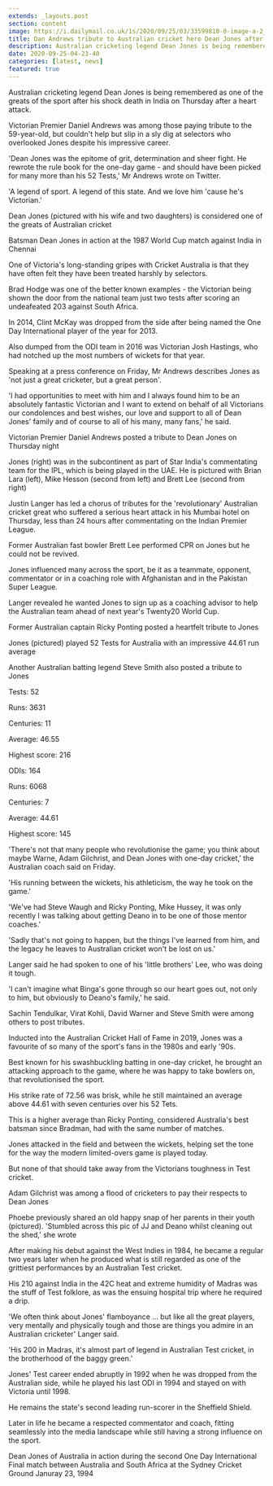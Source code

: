 ```yaml
---
extends: _layouts.post
section: content
image: https://i.dailymail.co.uk/1s/2020/09/25/03/33599810-0-image-a-2_1601001200917.jpg 
title: Dan Andrews tribute to Australian cricket hero Dean Jones after he died in India at age 59 
description: Australian cricketing legend Dean Jones is being remembered as one of the greats of the sport after his shock death in India on Thursday after a heart attack.  
date: 2020-09-25-04-23-40 
categories: [latest, news] 
featured: true 
--- 
```

Australian cricketing legend Dean Jones is being remembered as one of the greats of the sport after his shock death in India on Thursday after a heart attack. 

Victorian Premier Daniel Andrews was among those paying tribute to the 59-year-old, but couldn't help but slip in a sly dig at selectors who overlooked Jones despite his impressive career. 

'Dean Jones was the epitome of grit, determination and sheer fight. He rewrote the rule book for the one-day game - and should have been picked for many more than his 52 Tests,' Mr Andrews wrote on Twitter.

'A legend of sport. A legend of this state. And we love him 'cause he's Victorian.' 

Dean Jones (pictured with his wife and two daughters) is considered one of the greats of Australian cricket 

Batsman Dean Jones in action at the 1987 World Cup match against India in Chennai 

One of Victoria's long-standing gripes with Cricket Australia is that they have often felt they have been treated harshly by selectors. 

Brad Hodge was one of the better known examples - the Victorian being shown the door from the national team just two tests after scoring an undeafeated 203 against South Africa. 

In 2014, Clint McKay was dropped from the side after being named the One Day International player of the year for 2013. 

Also dumped from the ODI team in 2016 was Victorian Josh Hastings, who had notched up the most numbers of wickets for that year. 

Speaking at a press conference on Friday, Mr Andrews describes Jones as 'not just a great cricketer, but a great person'. 

'I had opportunities to meet with him and I always found him to be an absolutely fantastic Victorian and I want to extend on behalf of all Victorians our condolences and best wishes, our love and support to all of Dean Jones' family and of course to all of his many, many fans,' he said. 

Victorian Premier Daniel Andrews posted a tribute to Dean Jones on Thursday night 

Jones (right) was in the subcontinent as part of Star India's commentating team for the IPL, which is being played in the UAE. He is pictured with Brian Lara (left), Mike Hesson (second from left) and Brett Lee (second from right) 

Justin Langer has led a chorus of tributes for the 'revolutionary' Australian cricket great who suffered a serious heart attack in his Mumbai hotel on Thursday, less than 24 hours after commentating on the Indian Premier League. 

Former Australian fast bowler Brett Lee performed CPR on Jones but he could not be revived. 

Jones influenced many across the sport, be it as a teammate, opponent, commentator or in a coaching role with Afghanistan and in the Pakistan Super League. 

Langer revealed he wanted Jones to sign up as a coaching advisor to help the Australian team ahead of next year's Twenty20 World Cup. 

Former Australian captain Ricky Ponting posted a heartfelt tribute to Jones 

Jones (pictured) played 52 Tests for Australia with an impressive 44.61 run average 

Another Australian batting legend Steve Smith also posted a tribute to Jones 

Tests: 52

Runs: 3631

Centuries: 11

Average: 46.55

Highest score: 216

ODIs: 164

Runs: 6068

Centuries: 7

Average: 44.61

Highest score: 145 

'There's not that many people who revolutionise the game; you think about maybe Warne, Adam Gilchrist, and Dean Jones with one-day cricket,' the Australian coach said on Friday. 

'His running between the wickets, his athleticism, the way he took on the game.' 

'We've had Steve Waugh and Ricky Ponting, Mike Hussey, it was only recently I was talking about getting Deano in to be one of those mentor coaches.' 

'Sadly that's not going to happen, but the things I've learned from him, and the legacy he leaves to Australian cricket won't be lost on us.'

Langer said he had spoken to one of his 'little brothers' Lee, who was doing it tough.

'I can't imagine what Binga's gone through so our heart goes out, not only to him, but obviously to Deano's family,' he said.

Sachin Tendulkar, Virat Kohli, David Warner and Steve Smith were among others to post tributes.

Inducted into the Australian Cricket Hall of Fame in 2019, Jones was a favourite of so many of the sport's fans in the 1980s and early '90s.

Best known for his swashbuckling batting in one-day cricket, he brought an attacking approach to the game, where he was happy to take bowlers on, that revolutionised the sport.

His strike rate of 72.56 was brisk, while he still maintained an average above 44.61 with seven centuries over his 52 Tets. 

This is a higher average than Ricky Ponting, considered Australia's best batsman since Bradman, had with the same number of matches. 

Jones attacked in the field and between the wickets, helping set the tone for the way the modern limited-overs game is played today.

But none of that should take away from the Victorians toughness in Test cricket.

Adam Gilchrist was among a flood of cricketers to pay their respects to Dean Jones 

Phoebe previously shared an old happy snap of her parents in their youth (pictured). 'Stumbled across this pic of JJ and Deano whilst cleaning out the shed,' she wrote 

After making his debut against the West Indies in 1984, he became a regular two years later when he produced what is still regarded as one of the grittiest performances by an Australian Test cricket.

His 210 against India in the 42C heat and extreme humidity of Madras was the stuff of Test folklore, as was the ensuing hospital trip where he required a drip.

'We often think about Jones' flamboyance ... but like all the great players, very mentally and physically tough and those are things you admire in an Australian cricketer' Langer said.

'His 200 in Madras, it's almost part of legend in Australian Test cricket, in the brotherhood of the baggy green.'

Jones' Test career ended abruptly in 1992 when he was dropped from the Australian side, while he played his last ODI in 1994 and stayed on with Victoria until 1998.

He remains the state's second leading run-scorer in the Sheffield Shield.

Later in life he became a respected commentator and coach, fitting seamlessly into the media landscape while still having a strong influence on the sport. 

Dean Jones of Australia in action during the second One Day International Final match between Australia and South Africa at the Sydney Cricket Ground Januray 23, 1994 

